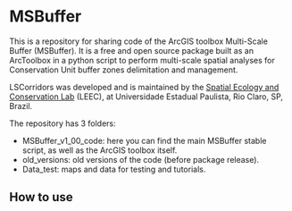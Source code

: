 # MSBuffer

This is a repository for sharing code of the ArcGIS toolbox Multi-Scale Buffer (MSBuffer). It is a free and open source package built as an ArcToolbox in a python script to perform multi-scale spatial analyses for Conservation Unit buffer zones delimitation and management.

LSCorridors was developed and is maintained by the [Spatial Ecology and Conservation Lab](http://leec.eco.br) (LEEC), at Universidade Estadual Paulista, Rio Claro, SP, Brazil.

The repository has 3 folders:

- MSBuffer_v1_00_code: here you can find the main MSBuffer stable script, as well as the ArcGIS toolbox itself.
- old_versions: old versions of the code (before package release).
- Data_test: maps and data for testing and tutorials.

## How to use
